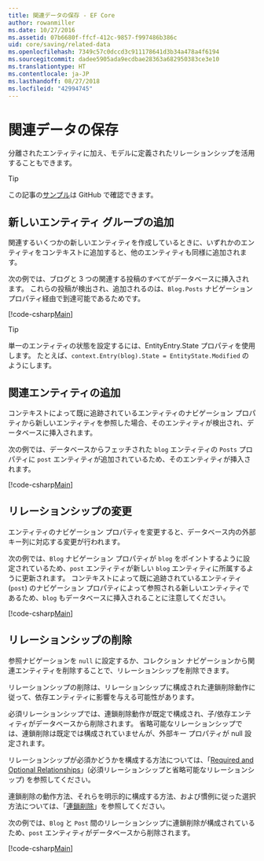 ```yaml
---
title: 関連データの保存 - EF Core
author: rowanmiller
ms.date: 10/27/2016
ms.assetid: 07b6680f-ffcf-412c-9857-f997486b386c
uid: core/saving/related-data
ms.openlocfilehash: 7349c57c0dccd3c911178641d3b34a478a4f6194
ms.sourcegitcommit: dadee5905ada9ecdbae28363a682950383ce3e10
ms.translationtype: HT
ms.contentlocale: ja-JP
ms.lasthandoff: 08/27/2018
ms.locfileid: "42994745"
---
```

# <a name="saving-related-data"></a>関連データの保存

分離されたエンティティに加え、モデルに定義されたリレーションシップを活用することもできます。

> [!TIP]  
> この記事の[サンプル](https://github.com/aspnet/EntityFramework.Docs/tree/master/samples/core/Saving/Saving/RelatedData/)は GitHub で確認できます。

## <a name="adding-a-graph-of-new-entities"></a>新しいエンティティ グループの追加

関連するいくつかの新しいエンティティを作成しているときに、いずれかのエンティティをコンテキストに追加すると、他のエンティティも同様に追加されます。

次の例では、ブログと 3 つの関連する投稿のすべてがデータベースに挿入されます。 これらの投稿が検出され、追加されるのは、`Blog.Posts` ナビゲーション プロパティ経由で到達可能であるためです。

[!code-csharp[Main](../../../samples/core/Saving/Saving/RelatedData/Sample.cs#AddingGraphOfEntities)]

> [!TIP]  
> 単一のエンティティの状態を設定するには、EntityEntry.State プロパティを使用します。 たとえば、`context.Entry(blog).State = EntityState.Modified` のようにします。

## <a name="adding-a-related-entity"></a>関連エンティティの追加

コンテキストによって既に追跡されているエンティティのナビゲーション プロパティから新しいエンティティを参照した場合、そのエンティティが検出され、データベースに挿入されます。

次の例では、データベースからフェッチされた `blog` エンティティの `Posts` プロパティに `post` エンティティが追加されているため、そのエンティティが挿入されます。

[!code-csharp[Main](../../../samples/core/Saving/Saving/RelatedData/Sample.cs#AddingRelatedEntity)]

## <a name="changing-relationships"></a>リレーションシップの変更

エンティティのナビゲーション プロパティを変更すると、データベース内の外部キー列に対応する変更が行われます。

次の例では、`Blog` ナビゲーション プロパティが `blog` をポイントするように設定されているため、`post` エンティティが新しい `blog` エンティティに所属するように更新されます。 コンテキストによって既に追跡されているエンティティ (`post`) のナビゲーション プロパティによって参照される新しいエンティティであるため、`blog` もデータベースに挿入されることに注意してください。

[!code-csharp[Main](../../../samples/core/Saving/Saving/RelatedData/Sample.cs#ChangingRelationships)]

## <a name="removing-relationships"></a>リレーションシップの削除

参照ナビゲーションを `null` に設定するか、コレクション ナビゲーションから関連エンティティを削除することで、リレーションシップを削除できます。

リレーションシップの削除は、リレーションシップに構成された連鎖削除動作に従って、依存エンティティに影響を与える可能性があります。

必須リレーションシップでは、連鎖削除動作が既定で構成され、子/依存エンティティがデータベースから削除されます。 省略可能なリレーションシップでは、連鎖削除は既定では構成されていませんが、外部キー プロパティが null 設定されます。

リレーションシップが必須かどうかを構成する方法については、「[Required and Optional Relationships](../modeling/relationships.md#required-and-optional-relationships)」(必須リレーションシップと省略可能なリレーションシップ) を参照してください。

連鎖削除の動作方法、それらを明示的に構成する方法、および慣例に従った選択方法については、「[連鎖削除](cascade-delete.md)」を参照してください。

次の例では、`Blog` と `Post` 間のリレーションシップに連鎖削除が構成されているため、`post` エンティティがデータベースから削除されます。

[!code-csharp[Main](../../../samples/core/Saving/Saving/RelatedData/Sample.cs#RemovingRelationships)]

